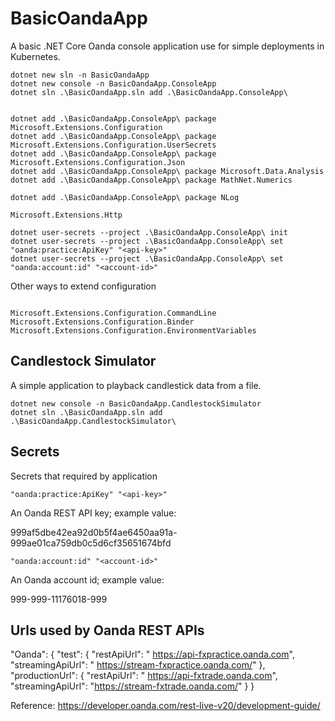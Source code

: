 # BasicOandaApp

A basic .NET Core Oanda console application use for simple deployments in Kubernetes.

```ps1: In C:\src\github.com\ongzhixian\BasicOandaApp
dotnet new sln -n BasicOandaApp
dotnet new console -n BasicOandaApp.ConsoleApp
dotnet sln .\BasicOandaApp.sln add .\BasicOandaApp.ConsoleApp\


dotnet add .\BasicOandaApp.ConsoleApp\ package Microsoft.Extensions.Configuration
dotnet add .\BasicOandaApp.ConsoleApp\ package Microsoft.Extensions.Configuration.UserSecrets
dotnet add .\BasicOandaApp.ConsoleApp\ package Microsoft.Extensions.Configuration.Json
dotnet add .\BasicOandaApp.ConsoleApp\ package Microsoft.Data.Analysis
dotnet add .\BasicOandaApp.ConsoleApp\ package MathNet.Numerics

dotnet add .\BasicOandaApp.ConsoleApp\ package NLog

Microsoft.Extensions.Http

dotnet user-secrets --project .\BasicOandaApp.ConsoleApp\ init
dotnet user-secrets --project .\BasicOandaApp.ConsoleApp\ set "oanda:practice:ApiKey" "<api-key>"
dotnet user-secrets --project .\BasicOandaApp.ConsoleApp\ set "oanda:account:id" "<account-id>"

```

Other ways to extend configuration

```

Microsoft.Extensions.Configuration.CommandLine 
Microsoft.Extensions.Configuration.Binder 
Microsoft.Extensions.Configuration.EnvironmentVariables
```

## Candlestock Simulator

A simple application to playback candlestick data from a file.


```ps1: In C:\src\github.com\ongzhixian\BasicOandaApp
dotnet new console -n BasicOandaApp.CandlestockSimulator
dotnet sln .\BasicOandaApp.sln add .\BasicOandaApp.CandlestockSimulator\
```


## Secrets

Secrets that required by application

`"oanda:practice:ApiKey" "<api-key>"`

An Oanda REST API key; example value:

999af5dbe42ea92d0b5f4ae6450aa91a-999ae01ca759db0c5d6cf35651674bfd

`"oanda:account:id" "<account-id>"`

An Oanda account id; example value:

999-999-11176018-999




## Urls used by Oanda REST APIs

"Oanda": {
    "test": {
        "restApiUrl": " https://api-fxpractice.oanda.com",
        "streamingApiUrl": " https://stream-fxpractice.oanda.com/"
    },
    "productionUrl": {
        "restApiUrl": " https://api-fxtrade.oanda.com",
        "streamingApiUrl": "https://stream-fxtrade.oanda.com/"
    }
}

Reference: https://developer.oanda.com/rest-live-v20/development-guide/